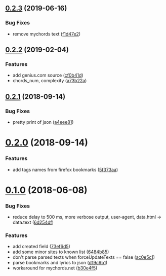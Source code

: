 ## [0.2.3](https://github.com/popstas/chords-parser/compare/v0.2.2...v0.2.3) (2019-06-16)


### Bug Fixes

* remove mychords text ([f1d47e2](https://github.com/popstas/chords-parser/commit/f1d47e2))



## [0.2.2](https://github.com/popstas/chords-parser/compare/v0.2.1...v0.2.2) (2019-02-04)


### Features

* add genius.com source ([cf0b41d](https://github.com/popstas/chords-parser/commit/cf0b41d))
* chords_num, complexity ([a73b22a](https://github.com/popstas/chords-parser/commit/a73b22a))



## [0.2.1](https://github.com/popstas/chords-parser/compare/v0.2.0...v0.2.1) (2018-09-14)


### Bug Fixes

* pretty print of json ([a4eee81](https://github.com/popstas/chords-parser/commit/a4eee81))



# [0.2.0](https://github.com/popstas/chords-parser/compare/v0.1.0...v0.2.0) (2018-09-14)


### Features

* add tags names from firefox bookmarks ([5f373aa](https://github.com/popstas/chords-parser/commit/5f373aa))



# [0.1.0](https://github.com/popstas/chords-parser/compare/d19c9b1...v0.1.0) (2018-06-08)


### Bug Fixes

* reduce delay to 500 ms, more verbose output, user-agent, data.html -> data.text ([6d254df](https://github.com/popstas/chords-parser/commit/6d254df))


### Features

* add created field ([73ef6d5](https://github.com/popstas/chords-parser/commit/73ef6d5))
* add some minor sites to known list ([6484b85](https://github.com/popstas/chords-parser/commit/6484b85))
* don't parse parsed texts when forceUpdateTexts == false ([ac0e5c1](https://github.com/popstas/chords-parser/commit/ac0e5c1))
* parse bookmarks and lyrics to json ([d19c9b1](https://github.com/popstas/chords-parser/commit/d19c9b1))
* workaround for mychords.net ([b30e4f5](https://github.com/popstas/chords-parser/commit/b30e4f5))



